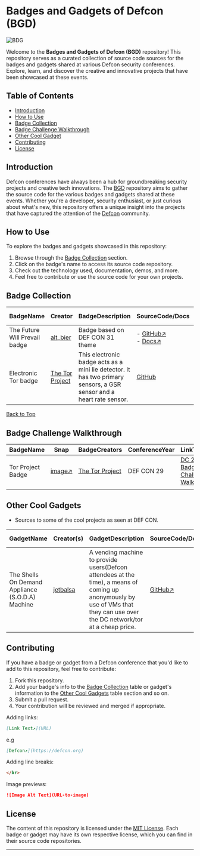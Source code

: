 # Badges and Gadgets of Defcon (BGD) 

![BDG](https://github.com/DefconParrot/BGD/assets/30528167/c0d39a93-05b3-46c4-a1e9-4418393a71d5)

Welcome to the **Badges and Gadgets of Defcon (BGD)** repository! This repository serves as a curated collection of source code sources for the badges and gadgets shared at various Defcon security conferences. Explore, learn, and discover the creative and innovative projects that have been showcased at these events.

## Table of Contents

- [Introduction](#introduction)
- [How to Use](#how-to-use)
- [Badge Collection](#badge-collection)
- [Badge Challenge Walkthrough](#badge-challenge-walkthrough)
- [Other Cool Gadget](#other-cool-gadgets)
- [Contributing](#contributing)
- [License](#license)

## Introduction

Defcon conferences have always been a hub for groundbreaking security projects and creative tech innovations. The [BGD](https://github.com/DefconParrot/BGD) repository aims to gather the source code for the various badges and gadgets shared at these events. Whether you're a developer, security enthusiast, or just curious about what's new, this repository offers a unique insight into the projects that have captured the attention of the [Defcon](defcon.org) community.

## How to Use

To explore the badges and gadgets showcased in this repository:

1. Browse through the [Badge Collection](#badge-collection) section.
2. Click on the badge's name to access its source code repository.
3. Check out the technology used, documentation, demos, and more.
4. Feel free to contribute or use the source code for your own projects.

<a name="top"></a>

## Badge Collection

| BadgeName | Creator | BadgeDescription | SourceCode/Docs | Lang/Tech| Demo link/Image   | Conference Year |
|------------|---------|-------------|-------------|--------------|---------------------|----------------|
| The Future Will Prevail badge  | [alt_bier](https://twitter.com/alt_bier)   | Badge based on DEF CON 31 theme | - [GitHub↗](https://github.com/gowenrw/future_badge) </br> - [Docs↗](https://github.com/gowenrw/future_badge/blob/main/code/README.md) | - C++ </br> - shell </br> - C    | ![badge](https://futurebadge.altbier.us/images/future_badge_hero.jpg) </br> [Snap on x ↗](https://pbs.twimg.com/media/F3pcNSYXIAA0ryE?format=jpg&name=small)  | DC31 - 2023 |
|Electronic Tor badge |[The Tor Project](https://www.torproject.org/about/history/)|This electronic badge acts as a mini lie detector. It has two primary sensors, a GSR sensor and a heart rate sensor. |[GitHub](https://github.com/seeess/Defcon-Tor-29-Badge)|- C++ |![torBadge](https://camo.githubusercontent.com/5c4caf3a08ab2dd79d71716f681182e7e219065f19e897151a394cbb21787d4e/68747470733a2f2f692e696d6775722e636f6d2f7a5168564448472e6a7067)| DC29 - 2019 |

[Back to Top](#top)


## Badge Challenge Walkthrough

| BadgeName        | Snap        |BadgeCreators  |ConferenceYear   |  LinkToWriteup    | WriteupBy            | 
|------------------|-------------|---------------|--------------------------|-------------------|-------------|
|Tor Project Badge |[image↗](https://forum.torproject.org/t/tor-project-tor-def-con-29-badges-available-limited-time/1032)|[The Tor Project](https://www.torproject.org/about/history/)| DEF CON 29 | [DC 29 Tor Badge Challenge Walkthrough↗](https://gigsatdc.com/dc29/torbadge_walkthrough.php)|[Twitter: @Gigs↗](https://twitter.com/gigstaggart) |
|                  |              |              |                  |                  |                       |


## Other Cool Gadgets

- Sources to some of the cool projects as seen at DEF CON.

| GadgetName              | Creator(s) | GadgetDescription | SourceCode/Docs | Lang/Tech| Demo   | DEFCON Year |
|-------------------------|---------|-------------|-------------|--------------|---------------------|----------------|
|The Shells On Demand Appliance (S.O.D.A) Machine | [jetbalsa](#) |A vending machine to provide users(Defcon attendees at the time), a means of coming up anonymously by use of VMs that they can use over the DC network/tor at a cheap price. |[GitHub↗](https://github.com/jetbalsa/soda-machine) | - PHP </br> - Shell </br> - C++ </br> | [YouTube↗](https://youtu.be/pmW6lMCEaJc?si=qpXMbfy90aroM6z_) </br> [Image snap↗](https://twitter.com/DefconParrot/status/1559822944154566657) | DC31 & DC32 |

## Contributing

If you have a badge or gadget from a Defcon conference that you'd like to add to this repository, feel free to contribute:

1. Fork this repository.
2. Add your badge's info to the [Badge Collection](#badge-collection) table or gadget's information
   to the [Other Cool Gadgets](#other-cool-gadgets) table section and so on.
3. Submit a pull request.
4. Your contribution will be reviewed and merged if appropriate.

Adding links:

```markdown
[Link Text↗](URL)
```

e.g

```markdown
[Defcon↗](https://defcon.org)
```

Adding line breaks:

```html
</br>
```

Image previews:

```markdown
![Image Alt Text](URL-to-image)
```


## License

The content of this repository is licensed under the [MIT License](LICENSE). Each badge or gadget may have its own respective license, which you can find in their source code repositories.

---
